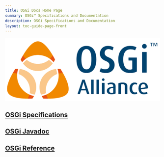 ```yaml
---
title: OSGi Docs Home Page
summary: OSGi™ Specifications and Documentation
description: OSGi Specifications and Documentation
layout: toc-guide-page-front
---
```


![Image of OSGi Logo](/img/osgi-logo-2000.png)

## [OSGi Specifications](specification/)

## [OSGi Javadoc](javadoc/)

## [OSGi Reference](reference/)
